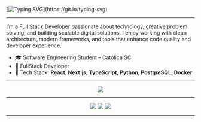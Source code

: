 [![Typing SVG](https://readme-typing-svg.herokuapp.com?color=00bfbf&size=30&center=true&vCenter=true&width=1000&lines=Hi+there!;Welcome+to+my+GitHub!)](https://git.io/typing-svg)

---

I’m a Full Stack Developer passionate about technology, creative problem solving, and building scalable digital solutions. I enjoy working with clean architecture, modern frameworks, and tools that enhance code quality and developer experience.

- 🎓 Software Engineering Student – Católica SC  
- 💼 FullStack Developer
- 🚀 Tech Stack: **React, Next.js, TypeScript, Python, PostgreSQL, Docker**

---

<p align="center">
  <img src="https://skillicons.dev/icons?i=react,next,ts,nodejs,python,postgres,docker,git,github,figma,linux,django" />
</p>

---

<p align="center">
  <a href="mailto:gabrielmassaia50@gmail.com"><img src="https://img.shields.io/badge/Gmail-%23333?style=for-the-badge&logo=gmail&logoColor=white" /></a>
  <a href="https://www.linkedin.com/in/gabriel-massaia-8710b1222/" target="_blank"><img src="https://img.shields.io/badge/LinkedIn-%230077B5?style=for-the-badge&logo=linkedin&logoColor=white" /></a>
  <a href="https://instagram.com/gbmassaia" target="_blank"><img src="https://img.shields.io/badge/Instagram-%23E4405F?style=for-the-badge&logo=instagram&logoColor=white" /></a>
</p>

---

